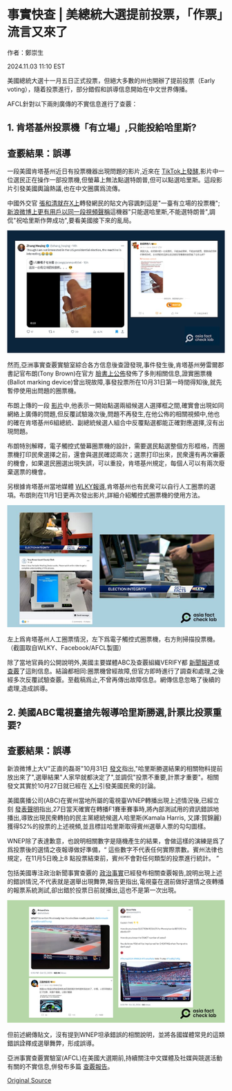 # 事實快查 | 美總統大選提前投票，「作票」流言又來了

作者：鄭崇生

2024.11.03 11:10 EST

美國總統大選十一月五日正式投票，但絕大多數的州也開辦了提前投票（Early voting），隨着投票進行，部分錯假和誤導信息開始在中文世界傳播。

AFCL針對以下兩則廣傳的不實信息進行了查覈：

## 1. 肯塔基州投票機「有立場」,只能投給哈里斯?

## 查覈結果：誤導

一段美國肯塔基州近日有投票機器出現問題的影片,近來在 [TikTok上發酵](https://www.tiktok.com/@lisadixie20/video/7431950284546444575?lang=en),影片中一位選民正在操作一部投票機,但螢幕上無法點選特朗普,但可以點選哈里斯。這段影片引發美國輿論熱議,也在中文圈廣爲流傳。

中國外交官 [張和清就在X上](https://archive.ph/f17mi)轉發網民的貼文內容諷刺這是"一臺有立場的投票機"; [新浪微博上更有用戶以同一段視頻聲稱](https://archive.ph/GxRvC)這機器"只能選哈里斯,不能選特朗普",調侃"祝哈里斯作弊成功",要看美國接下來的亂局。

![Slide1.PNG](images/SC5W2TK7KBSQJL7N6BN5MYIIZI.png)

然而,亞洲事實查覈實驗室綜合各方信息後查證發現,事件發生後,肯塔基州勞雷爾郡書記官布朗(Tony Brown)在官方 [臉書上公佈](https://www.facebook.com/share/v/Pvqz36Smtkp5ZbFa/)發佈了多則相關信息,證實圈票機(Ballot marking device)曾出現故障,事發投票所在10月31日第一時間得知後,就先暫停使用出問題的圈票機。

布朗上傳的一段 [影片](https://www.facebook.com/watch/?v=902576131808577&rdid=NNABKjE0R8fuu2XS)中,他表示一開始點選兩組候選人選擇框之間,確實會出現如同網絡上廣傳的問題,但反覆試驗幾次後,問題不再發生,在他公佈的相關視頻中,他也的確在肯塔基州6組總統、副總統候選人組合中反覆點選都能正確對應選擇,沒有出現問題。

布朗特別解釋，電子觸控式螢幕圈票機的設計，需要選民點選整個方形框格，而圈票機打印民衆選擇之前，還會與選民確認兩次；選票打印出來，民衆還有再次審覈的機會，如果選民圈選出現失誤，可以重投，肯塔基州規定，每個人可以有兩次廢棄選票的機會。

另根據肯塔基州當地媒體 [WLKY報導](https://www.wlky.com/article/voter-fraud-kentucky-election-safety/62686241),肯塔基州也有民衆可以自行人工圈票的選項。布朗則在11月1日更再次發出影片,詳細介紹觸控式圈票機的使用方法。

![Slide2.PNG](images/6SXJUDKL4WNUANA5ZW6N2F37TQ.png)

左上爲肯塔基州人工圈票情況，左下爲電子觸控式圈票機，右方則掃描投票機。 （截圖取自WLKY、Facebook/AFCL製圖）

除了當地官員的公開說明外,美國主要媒體ABC及查覈組織VERIFY都 [新聞報道](https://abcnews.go.com/US/kentucky-election-officials-push-back-viral-vote-switching/story?id=115410287)或 [查覈](https://www.verifythis.com/article/news/verify/elections-verify/kentucky-voting-machine-issue-not-voter-fraud-fact-check/536-36c84a54-9286-435e-93f5-cf4c9d5a1c44)了這則信息。結論都相同:圈票機曾經故障,但官方即時進行了調查和處理,之後經多次反覆試驗查覈。至截稿爲止,不曾再傳出故障信息。網傳信息忽略了後續的處理,造成誤導。

## 2. 美國ABC電視臺搶先報導哈里斯勝選,計票比投票重要?

## 查覈結果：誤導

新浪微博上大V"正直的磊哥"10月31日 [發文](https://archive.ph/Bn68a)指出,"哈里斯勝選結果的相關物料提前放出來了",選舉結果"人家早就都決定了",並調侃"投票不重要,計票才重要"。相關發文其實於10月27日就已經在 [X上](https://x.com/elivislives/status/1850662836428775543)引發美國民衆的討論。

美國廣播公司(ABC)在賓州當地所屬的電視臺WNEP轉播出現上述情況後,已經立刻 [發表聲明](https://www.wnep.com/article/news/politics/elections/note-from-wnep-election-test-results-mistakenly-shown-on-air/523-ec2d364b-8b55-495e-9305-95e5e30224fa)指出,27日當天確實在轉播F1賽車賽事時,將內部測試用的資訊錯誤地播出,導致出現民衆轉拍的民主黨總統候選人哈里斯(Kamala Harris, 又譯:賀錦麗)獲得52%的投票的上述視頻,並且標註哈里斯取得賓州選舉人票的勾勾圖樣。

WNEP除了表達歉意，也說明相關數字是隨機產生的結果，會做這樣的演練是爲了爲投票後的選情之夜報導做好準備，“ 這些數字不代表任何實際票數。賓州法律也規定，在11月5日晚上8 點投票結束前，賓州不會對任何類型的投票進行統計。 ”

包括美國專注政治新聞事實查覈的 [政治事實](https://www.politifact.com/factchecks/2024/oct/30/viral-image/an-abc-news-affiliate-in-pennsylvania-accidentally/)已經發布相關查覈報告,說明出現上述的錯誤情況,不代表就是選舉出現舞弊,報告更指出,電視臺在選前做好選情之夜轉播的報票系統測試,卻出錯於投票日前就播出,這也不是第一次出現。

![Slide3.PNG](images/NQPAEUFWMHYTC52WRJ35CLGJH4.png)

但前述網傳貼文，沒有提到WNEP坦承錯誤的相關說明，並將各國媒體常見的這類錯誤詮釋成選舉舞弊，形成誤導。

亞洲事實查覈實驗室(AFCL)在美國大選期前,持續關注中文媒體及社媒與競選活動有關的不實信息,併發布多篇 [查覈報告](2024-10-30_事實查覈｜網傳照片顯示特朗普支持者擠爆紐約街道？.md)。



[Original Source](https://www.rfa.org/mandarin/shishi-hecha/hc-us-election-early-voting-11032024110955.html)